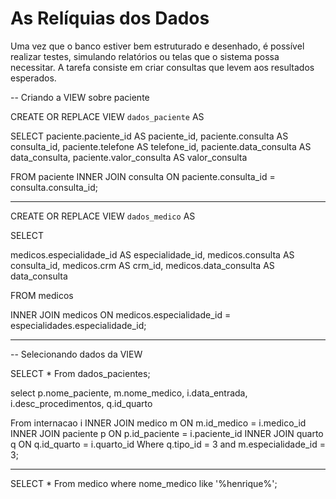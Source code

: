 # As Relíquias dos Dados

Uma vez que o banco estiver bem estruturado e desenhado, é possível realizar testes, simulando relatórios ou telas que o sistema possa necessitar. A tarefa consiste em criar consultas que levem aos resultados esperados.



-- Criando a VIEW sobre paciente


CREATE  OR REPLACE VIEW `dados_paciente` AS

SELECT 
paciente.paciente_id AS paciente_id, 
paciente.consulta AS consulta_id, 
paciente.telefone AS telefone_id, 
paciente.data_consulta AS data_consulta, 
paciente.valor_consulta AS valor_consulta
 
FROM paciente
INNER JOIN consulta
ON paciente.consulta_id = consulta.consulta_id;

----------------------------------------------------------
    
CREATE  OR REPLACE VIEW `dados_medico` AS

SELECT 

medicos.especialidade_id AS especialidade_id, 
medicos.consulta AS consulta_id, 
medicos.crm AS crm_id, 
medicos.data_consulta AS data_consulta
 
FROM medicos   
    
INNER JOIN medicos
ON medicos.especialidade_id = especialidades.especialidade_id;


-----------------------------------------------------------

-- Selecionando dados da VIEW

SELECT * From dados_pacientes;

select p.nome_paciente, m.nome_medico, i.data_entrada, i.desc_procedimentos, q.id_quarto

From internacao i
INNER JOIN medico m 
ON m.id_medico = i.medico_id
INNER JOIN paciente p
ON p.id_paciente = i.paciente_id
INNER JOIN quarto q
ON q.id_quarto = i.quarto_id
Where q.tipo_id = 3 and m.especialidade_id = 3;


-------------------------------------------------------------

SELECT * From  medico where nome_medico like '%henrique%';





